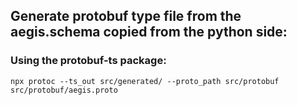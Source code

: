## Generate protobuf type file from the aegis.schema copied from the python side:

### Using the protobuf-ts package:

`npx protoc --ts_out src/generated/ --proto_path src/protobuf src/protobuf/aegis.proto`
